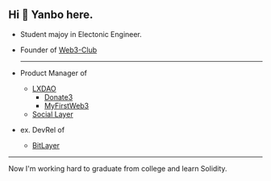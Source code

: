 ## Hi 👋 Yanbo here.

- Student majoy in Electonic Engineer.
- Founder of [Web3-Club](https://github.com/Web3-Club)
  
  ---
- Product Manager of
  - [LXDAO](https://lxdao.io/)
    - [Donate3](https://donate3.xyz)
    - [MyFirstWeb3](https://layer2.myfirst.io/)
  - [Social Layer](https://www.sociallayer.im/)
- ex. DevRel of
  - [BitLayer](https://www.bitlayer.org/) 

---

Now I'm working hard to graduate from college and learn Solidity.

